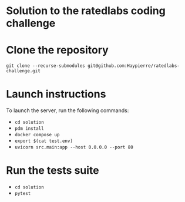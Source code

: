 # Solution to the ratedlabs coding challenge
# Clone the repository
`git clone --recurse-submodules git@github.com:Haypierre/ratedlabs-challenge.git`

# Launch instructions
To launch the server, run the following commands:
- `cd solution`
- `pdm install`
- `docker compose up`
- `export $(cat test.env)`
- `uvicorn src.main:app --host 0.0.0.0 --port 80`

# Run the tests suite
- `cd solution`
- `pytest`
